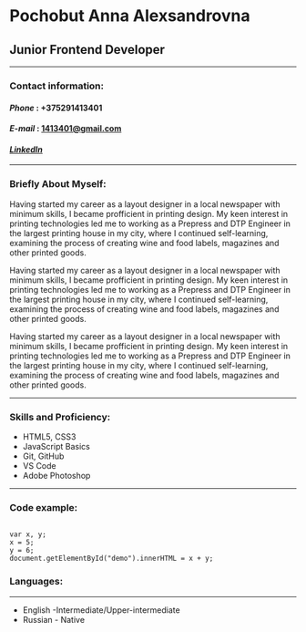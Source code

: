 # Pochobut Anna Alexsandrovna
## Junior Frontend Developer
---
### Contact information:

#### _Phone_ : +375291413401

#### _E-mail_ : 1413401@gmail.com

#### _[LinkedIn]()_
---
### Briefly About Myself:

Having started my career as a layout designer in a local newspaper with minimum skills, I became profficient in printing design.
My keen interest in printing technologies led me to working as a Prepress and DTP Engineer in the largest printing house in my city,
where I continued self-learning, examining the process of creating wine and food labels, magazines and other printed goods.

Having started my career as a layout designer in a local newspaper with minimum skills, I became profficient in printing design.
My keen interest in printing technologies led me to working as a Prepress and DTP Engineer in the largest printing house in my city,
where I continued self-learning, examining the process of creating wine and food labels, magazines and other printed goods.

Having started my career as a layout designer in a local newspaper with minimum skills, I became profficient in printing design.
My keen interest in printing technologies led me to working as a Prepress and DTP Engineer in the largest printing house in my city,
where I continued self-learning, examining the process of creating wine and food labels, magazines and other printed goods.

---
### Skills and Proficiency:

* HTML5, CSS3
* JavaScript Basics
* Git, GitHub
* VS Code
* Adobe Photoshop
---
### Code example:
```

var x, y;
x = 5;
y = 6;
document.getElementById("demo").innerHTML = x + y;

```
### Languages:
---
* English -Intermediate/Upper-intermediate 
* Russian - Native